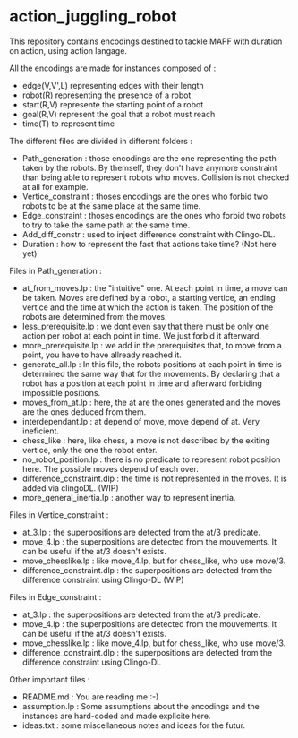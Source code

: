 # action_juggling_robot

This repository contains encodings destined to tackle MAPF with duration on action, using action langage.

All the encodings are made for instances composed of :
* edge(V,V',L) representing edges with their length
* robot(R) representing the presence of a robot
* start(R,V) represente the starting point of a robot
* goal(R,V) represent the goal that a robot must reach
* time(T) to represent time

The different files are divided in different folders :
* Path_generation : those encodings are the one representing the path taken by the robots.
By themself, they don't have anymore constraint than being able to represent robots who moves.
Collision is not checked at all for example.
* Vertice_constraint : thoses encodings are the ones who forbid two robots to be at the same place at the same time.
* Edge_constraint : thoses encodings are the ones who forbid two robots to try to take the same path at the same time.
* Add_diff_constr : used to inject difference constraint with Clingo-DL.
* Duration : how to represent the fact that actions take time? (Not here yet)

Files in Path_generation :
* at_from_moves.lp : the "intuitive" one. At each point in time, a move can be taken. Moves are defined by a robot, a starting vertice, an ending vertice and the time at which the action is taken. The position of the robots are determined from the moves.
* less_prerequisite.lp : we dont even say that there must be only one action per robot at each point in time. We just forbid it afterward.
* more_prerequisite.lp : we add in the prerequisites that, to move from a point, you have to have allready reached it.
* generate_all.lp : In this file, the robots positions at each point in time is determined the same way that for the movements. By declaring that a robot has a position at each point in time and afterward forbiding impossible positions.
* moves_from_at.lp : here, the at are the ones generated and the moves are the ones deduced from them.
* interdependant.lp : at depend of move, move depend of at. Very ineficient.
* chess_like : here, like chess, a move is not described by the exiting vertice, only the one the robot enter.
* no_robot_position.lp : there is no predicate to represent robot position here. The possible moves depend of each over.
* difference_constraint.dlp : the time is not represented in the moves. It is added via clingoDL. (WIP)
* more_general_inertia.lp : another way to represent inertia.

Files in Vertice_constraint :
* at_3.lp : the superpositions are detected from the at/3 predicate.
* move_4.lp : the superpositions are detected from the mouvements. It can be useful if the at/3 doesn't exists.
* move_chesslike.lp : like move_4.lp, but for chess_like, who use move/3.
* difference_constraint.dlp : the superpositions are detected from the difference constraint using Clingo-DL (WIP)

Files in Edge_constraint :
* at_3.lp : the superpositions are detected from the at/3 predicate.
* move_4.lp : the superpositions are detected from the mouvements. It can be useful if the at/3 doesn't exists.
* move_chesslike.lp : like move_4.lp, but for chess_like, who use move/3.
* difference_constraint.dlp : the superpositions are detected from the difference constraint using Clingo-DL

Other important files :
* README.md : You are reading me :-)
* assumption.lp : Some assumptions about the encodings and the instances are hard-coded and made explicite here.
* ideas.txt : some miscellaneous notes and ideas for the futur.
